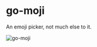 # go-moji

An emoji picker, not much else to it.

![go-moji](https://user-images.githubusercontent.com/8808097/54662079-bd293180-4aaa-11e9-9b0d-30cf3226206a.png)
